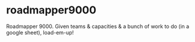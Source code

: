 # roadmapper9000
Roadmapper 9000.  Given teams &amp; capacities &amp; a bunch of work to do (in a google sheet), load-em-up!
